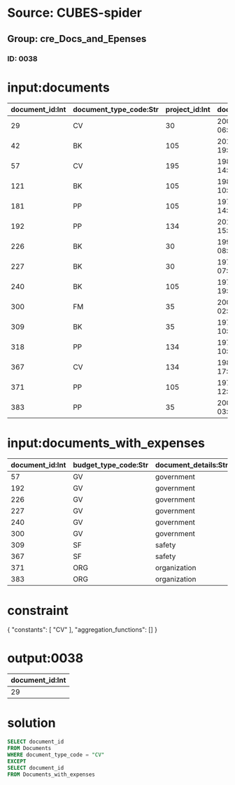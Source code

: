 # Source: CUBES-spider
## Group: cre_Docs_and_Epenses
### ID: 0038

# input:documents

| document_id:Int | document_type_code:Str | project_id:Int | document_date:Str | document_name:Str | document_description:Str | other_details:Str |
|---|---|---|---|---|---|---|
| 29 | CV | 30 | 2004-08-28 06:59:19 | Review on UK files | nan | nan |
| 42 | BK | 105 | 2012-12-27 19:09:18 | Review on Canadian files | nan | nan |
| 57 | CV | 195 | 1980-10-22 14:17:11 | Review on French files | nan | nan |
| 121 | BK | 105 | 1981-11-29 10:23:01 | Review on USA files | nan | nan |
| 181 | PP | 105 | 1970-06-17 14:03:21 | Chapter on private files | nan | nan |
| 192 | PP | 134 | 2013-01-26 15:15:25 | Book on USA files | nan | nan |
| 226 | BK | 30 | 1991-07-08 08:49:59 | Review on UK files | nan | nan |
| 227 | BK | 30 | 1970-03-06 07:34:49 | Deontae files | nan | nan |
| 240 | BK | 105 | 1971-06-09 19:03:41 | Winona Book | nan | nan |
| 300 | FM | 35 | 2007-09-26 02:39:11 | Trenton Presentation | nan | nan |
| 309 | BK | 35 | 1978-10-15 10:33:17 | Noel CV | nan | nan |
| 318 | PP | 134 | 1970-01-30 10:53:35 | King Book | nan | nan |
| 367 | CV | 134 | 1983-08-24 17:10:26 | Jevon Paper | nan | nan |
| 371 | PP | 105 | 1976-05-06 12:56:12 | Katheryn statement | nan | nan |
| 383 | PP | 35 | 2005-10-28 03:17:16 | Review on UK files | nan | nan |

# input:documents_with_expenses

| document_id:Int | budget_type_code:Str | document_details:Str |
|---|---|---|
| 57 | GV | government |
| 192 | GV | government |
| 226 | GV | government |
| 227 | GV | government |
| 240 | GV | government |
| 300 | GV | government |
| 309 | SF | safety |
| 367 | SF | safety |
| 371 | ORG | organization |
| 383 | ORG | organization |

# constraint

{
  "constants": [
    "CV"
  ],
  "aggregation_functions": []
}

# output:0038

| document_id:Int |
|---|
| 29 |

# solution

```sql
SELECT document_id
FROM Documents
WHERE document_type_code = "CV"
EXCEPT
SELECT document_id
FROM Documents_with_expenses
```

